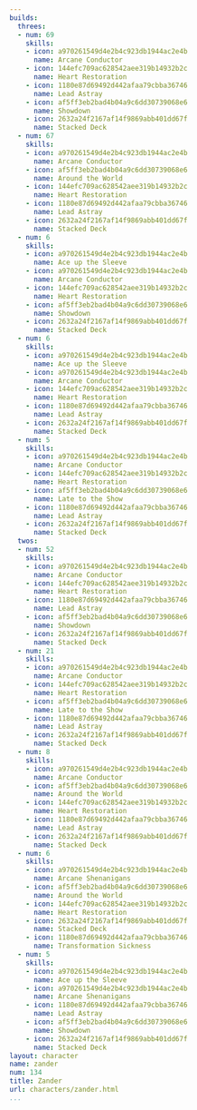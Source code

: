 ```yaml
---
builds:
  threes:
  - num: 69
    skills:
    - icon: a970261549d4e2b4c923db1944ac2e4b
      name: Arcane Conductor
    - icon: 144efc709ac628542aee319b14932b2c
      name: Heart Restoration
    - icon: 1180e87d69492d442afaa79cbba36746
      name: Lead Astray
    - icon: af5ff3eb2bad4b04a9c6dd30739068e6
      name: Showdown
    - icon: 2632a24f2167af14f9869abb401dd67f
      name: Stacked Deck
  - num: 67
    skills:
    - icon: a970261549d4e2b4c923db1944ac2e4b
      name: Arcane Conductor
    - icon: af5ff3eb2bad4b04a9c6dd30739068e6
      name: Around the World
    - icon: 144efc709ac628542aee319b14932b2c
      name: Heart Restoration
    - icon: 1180e87d69492d442afaa79cbba36746
      name: Lead Astray
    - icon: 2632a24f2167af14f9869abb401dd67f
      name: Stacked Deck
  - num: 6
    skills:
    - icon: a970261549d4e2b4c923db1944ac2e4b
      name: Ace up the Sleeve
    - icon: a970261549d4e2b4c923db1944ac2e4b
      name: Arcane Conductor
    - icon: 144efc709ac628542aee319b14932b2c
      name: Heart Restoration
    - icon: af5ff3eb2bad4b04a9c6dd30739068e6
      name: Showdown
    - icon: 2632a24f2167af14f9869abb401dd67f
      name: Stacked Deck
  - num: 6
    skills:
    - icon: a970261549d4e2b4c923db1944ac2e4b
      name: Ace up the Sleeve
    - icon: a970261549d4e2b4c923db1944ac2e4b
      name: Arcane Conductor
    - icon: 144efc709ac628542aee319b14932b2c
      name: Heart Restoration
    - icon: 1180e87d69492d442afaa79cbba36746
      name: Lead Astray
    - icon: 2632a24f2167af14f9869abb401dd67f
      name: Stacked Deck
  - num: 5
    skills:
    - icon: a970261549d4e2b4c923db1944ac2e4b
      name: Arcane Conductor
    - icon: 144efc709ac628542aee319b14932b2c
      name: Heart Restoration
    - icon: af5ff3eb2bad4b04a9c6dd30739068e6
      name: Late to the Show
    - icon: 1180e87d69492d442afaa79cbba36746
      name: Lead Astray
    - icon: 2632a24f2167af14f9869abb401dd67f
      name: Stacked Deck
  twos:
  - num: 52
    skills:
    - icon: a970261549d4e2b4c923db1944ac2e4b
      name: Arcane Conductor
    - icon: 144efc709ac628542aee319b14932b2c
      name: Heart Restoration
    - icon: 1180e87d69492d442afaa79cbba36746
      name: Lead Astray
    - icon: af5ff3eb2bad4b04a9c6dd30739068e6
      name: Showdown
    - icon: 2632a24f2167af14f9869abb401dd67f
      name: Stacked Deck
  - num: 21
    skills:
    - icon: a970261549d4e2b4c923db1944ac2e4b
      name: Arcane Conductor
    - icon: 144efc709ac628542aee319b14932b2c
      name: Heart Restoration
    - icon: af5ff3eb2bad4b04a9c6dd30739068e6
      name: Late to the Show
    - icon: 1180e87d69492d442afaa79cbba36746
      name: Lead Astray
    - icon: 2632a24f2167af14f9869abb401dd67f
      name: Stacked Deck
  - num: 8
    skills:
    - icon: a970261549d4e2b4c923db1944ac2e4b
      name: Arcane Conductor
    - icon: af5ff3eb2bad4b04a9c6dd30739068e6
      name: Around the World
    - icon: 144efc709ac628542aee319b14932b2c
      name: Heart Restoration
    - icon: 1180e87d69492d442afaa79cbba36746
      name: Lead Astray
    - icon: 2632a24f2167af14f9869abb401dd67f
      name: Stacked Deck
  - num: 6
    skills:
    - icon: a970261549d4e2b4c923db1944ac2e4b
      name: Arcane Shenanigans
    - icon: af5ff3eb2bad4b04a9c6dd30739068e6
      name: Around the World
    - icon: 144efc709ac628542aee319b14932b2c
      name: Heart Restoration
    - icon: 2632a24f2167af14f9869abb401dd67f
      name: Stacked Deck
    - icon: 1180e87d69492d442afaa79cbba36746
      name: Transformation Sickness
  - num: 5
    skills:
    - icon: a970261549d4e2b4c923db1944ac2e4b
      name: Ace up the Sleeve
    - icon: a970261549d4e2b4c923db1944ac2e4b
      name: Arcane Shenanigans
    - icon: 1180e87d69492d442afaa79cbba36746
      name: Lead Astray
    - icon: af5ff3eb2bad4b04a9c6dd30739068e6
      name: Showdown
    - icon: 2632a24f2167af14f9869abb401dd67f
      name: Stacked Deck
layout: character
name: zander
num: 134
title: Zander
url: characters/zander.html
...
```

